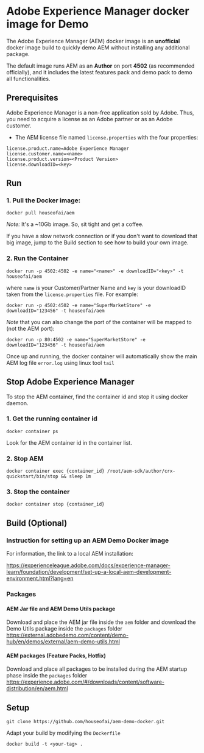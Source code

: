# Adobe Experience Manager docker image for Demo

The Adobe Experience Manager (AEM) docker image is an **unofficial** docker image build to quickly demo AEM without installing any additional package.

The default image runs AEM as an **Author** on port **4502** (as recommended officially), and it includes the latest features pack and demo pack to demo all functionalities.

## Prerequisites
Adobe Experience Manager is a non-free application sold by Adobe. Thus, you need to acquire a license as an Adobe partner or as an Adobe customer.
- The AEM license file named `license.properties` with the four properties:
```
license.product.name=Adobe Experience Manager
license.customer.name=<name>
license.product.version=<Product Version>
license.downloadID=<key>
```

## Run

### 1. Pull the Docker image:

```
docker pull houseofai/aem
```
*Note:* It's a ~10Gb image. So, sit tight and get a coffee.

If you have a slow network connection or if you don't want to download that big image, jump to the Build section to see how to build your own image.

### 2. Run the Container

```
docker run -p 4502:4502 -e name="<name>" -e downloadID="<key>" -t houseofai/aem
```
where `name` is your Customer/Partner Name and `key` is your downloadID taken from the `license.properties` file. For example:

```
docker run -p 4502:4502 -e name="SuperMarketStore" -e downloadID="123456" -t houseofai/aem
```
*Note* that you can also change the port of the container will be mapped to (not the AEM port):
```
docker run -p 80:4502 -e name="SuperMarketStore" -e downloadID="123456" -t houseofai/aem
```

Once up and running, the docker container will automatically show the main AEM log file `error.log` using linux tool `tail`

## Stop Adobe Experience Manager

To stop the AEM container, find the container id and stop it using docker daemon.

### 1. Get the running container id

```
docker container ps
```
Look for the AEM container id in the container list.


### 2. Stop AEM

`docker container exec {container_id} /root/aem-sdk/author/crx-quickstart/bin/stop && sleep 1m`

### 3. Stop the container

`docker container stop {container_id}`

## Build (Optional)
### Instruction for setting up an AEM Demo Docker image

For information, the link to a local AEM installation:

https://experienceleague.adobe.com/docs/experience-manager-learn/foundation/development/set-up-a-local-aem-development-environment.html?lang=en

### Packages
#### AEM Jar file and AEM Demo Utils package
Download and place the AEM jar file inside the `aem` folder and download the Demo Utils package inside the `packages` folder
https://external.adobedemo.com/content/demo-hub/en/demos/external/aem-demo-utils.html

#### AEM packages (Feature Packs, Hotfix)
Download and place all packages to be installed during the AEM startup phase inside the `packages` folder
https://experience.adobe.com/#/downloads/content/software-distribution/en/aem.html

## Setup

`git clone https://github.com/houseofai/aem-demo-docker.git`

Adapt your build by modifying the `Dockerfile`

`docker build -t <your-tag> .`
